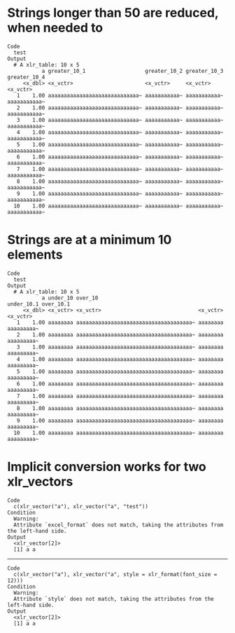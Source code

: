 # Strings longer than 50 are reduced, when needed to

    Code
      test
    Output
      # A xlr_table: 10 x 5
               a greater_10_1                   greater_10_2 greater_10_3 greater_10_4
         <x_dbl> <x_vctr>                       <x_vctr>     <x_vctr>     <x_vctr>    
       1    1.00 aaaaaaaaaaaaaaaaaaaaaaaaaaaaa~ aaaaaaaaaaa~ aaaaaaaaaaa~ aaaaaaaaaaa~
       2    1.00 aaaaaaaaaaaaaaaaaaaaaaaaaaaaa~ aaaaaaaaaaa~ aaaaaaaaaaa~ aaaaaaaaaaa~
       3    1.00 aaaaaaaaaaaaaaaaaaaaaaaaaaaaa~ aaaaaaaaaaa~ aaaaaaaaaaa~ aaaaaaaaaaa~
       4    1.00 aaaaaaaaaaaaaaaaaaaaaaaaaaaaa~ aaaaaaaaaaa~ aaaaaaaaaaa~ aaaaaaaaaaa~
       5    1.00 aaaaaaaaaaaaaaaaaaaaaaaaaaaaa~ aaaaaaaaaaa~ aaaaaaaaaaa~ aaaaaaaaaaa~
       6    1.00 aaaaaaaaaaaaaaaaaaaaaaaaaaaaa~ aaaaaaaaaaa~ aaaaaaaaaaa~ aaaaaaaaaaa~
       7    1.00 aaaaaaaaaaaaaaaaaaaaaaaaaaaaa~ aaaaaaaaaaa~ aaaaaaaaaaa~ aaaaaaaaaaa~
       8    1.00 aaaaaaaaaaaaaaaaaaaaaaaaaaaaa~ aaaaaaaaaaa~ aaaaaaaaaaa~ aaaaaaaaaaa~
       9    1.00 aaaaaaaaaaaaaaaaaaaaaaaaaaaaa~ aaaaaaaaaaa~ aaaaaaaaaaa~ aaaaaaaaaaa~
      10    1.00 aaaaaaaaaaaaaaaaaaaaaaaaaaaaa~ aaaaaaaaaaa~ aaaaaaaaaaa~ aaaaaaaaaaa~

# Strings are at a minimum 10 elements

    Code
      test
    Output
      # A xlr_table: 10 x 5
               a under_10 over_10                                under_10.1 over_10.1 
         <x_dbl> <x_vctr> <x_vctr>                               <x_vctr>   <x_vctr>  
       1    1.00 aaaaaaaa aaaaaaaaaaaaaaaaaaaaaaaaaaaaaaaaaaaaa~ aaaaaaaa   aaaaaaaaa~
       2    1.00 aaaaaaaa aaaaaaaaaaaaaaaaaaaaaaaaaaaaaaaaaaaaa~ aaaaaaaa   aaaaaaaaa~
       3    1.00 aaaaaaaa aaaaaaaaaaaaaaaaaaaaaaaaaaaaaaaaaaaaa~ aaaaaaaa   aaaaaaaaa~
       4    1.00 aaaaaaaa aaaaaaaaaaaaaaaaaaaaaaaaaaaaaaaaaaaaa~ aaaaaaaa   aaaaaaaaa~
       5    1.00 aaaaaaaa aaaaaaaaaaaaaaaaaaaaaaaaaaaaaaaaaaaaa~ aaaaaaaa   aaaaaaaaa~
       6    1.00 aaaaaaaa aaaaaaaaaaaaaaaaaaaaaaaaaaaaaaaaaaaaa~ aaaaaaaa   aaaaaaaaa~
       7    1.00 aaaaaaaa aaaaaaaaaaaaaaaaaaaaaaaaaaaaaaaaaaaaa~ aaaaaaaa   aaaaaaaaa~
       8    1.00 aaaaaaaa aaaaaaaaaaaaaaaaaaaaaaaaaaaaaaaaaaaaa~ aaaaaaaa   aaaaaaaaa~
       9    1.00 aaaaaaaa aaaaaaaaaaaaaaaaaaaaaaaaaaaaaaaaaaaaa~ aaaaaaaa   aaaaaaaaa~
      10    1.00 aaaaaaaa aaaaaaaaaaaaaaaaaaaaaaaaaaaaaaaaaaaaa~ aaaaaaaa   aaaaaaaaa~

# Implicit conversion works for two xlr_vectors

    Code
      c(xlr_vector("a"), xlr_vector("a", "test"))
    Condition
      Warning:
      Attribute `excel_format` does not match, taking the attributes from the left-hand side.
    Output
      <xlr_vector[2]>
      [1] a a

---

    Code
      c(xlr_vector("a"), xlr_vector("a", style = xlr_format(font_size = 12)))
    Condition
      Warning:
      Attribute `style` does not match, taking the attributes from the left-hand side.
    Output
      <xlr_vector[2]>
      [1] a a

